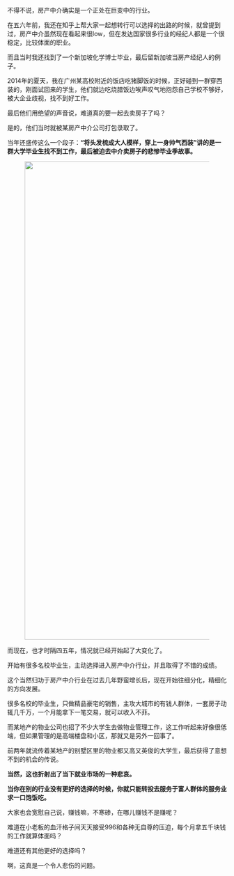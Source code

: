 <p>不得不说，房产中介确实是一个正处在巨变中的行业。</p><p>在五六年前，我还在知乎上帮大家一起想转行可以选择的出路的时候，就曾提到过，房产中介虽然现在看起来很low，但在发达国家很多行业的经纪人都是一个很稳定，比较体面的职业。</p><p>而且当时我还找到了一个新加坡化学博士毕业，最后留新加坡当房产经纪人的例子。</p><p>2014年的夏天，我在广州某高校附近的饭店吃猪脚饭的时候，正好碰到一群穿西装的，刚面试回来的学生，他们就边吃烧腊饭边唉声叹气地抱怨自己学校不够好，被大企业歧视，找不到好工作。</p><p>最后他们用绝望的声音说，难道真的要一起去卖房子了吗？</p><p>是的，他们当时就被某房产中介公司打包录取了。</p><p>当年还盛传这么一个段子：<b>“将头发梳成大人模样，穿上一身帅气西装”讲的是一群大学毕业生找不到工作，最后被迫去中介卖房子的悲惨毕业季故事。</b></p><figure data-size="normal"><img src="https://pic1.zhimg.com/v2-ca77cff29b6d61c525ebfc3ca858d808_b.jpg" data-caption="" data-size="normal" data-rawwidth="1099" data-rawheight="629" class="origin_image zh-lightbox-thumb" width="1099" data-original="https://pic1.zhimg.com/v2-ca77cff29b6d61c525ebfc3ca858d808_r.jpg"/></figure><p>而现在，也才时隔四五年，情况就已经开始起了大变化了。</p><p>开始有很多名校毕业生，主动选择进入房产中介行业，并且取得了不错的成绩。</p><p>这个当然归功于房产中介行业在过去几年野蛮增长后，现在开始往细分化，精细化的方向发展。</p><p>很多名校的毕业生，只做精品豪宅的销售，主攻大城市的有钱人群体，一套房子动辄几千万，一个月能拿下一笔交易，就可以收入不菲。</p><p>而某地产的物业公司也招了不少大学生去做物业管理工作，这工作听起来好像很低端，但如果管理的是高端楼盘和小区，那就又是另外一回事了。</p><p>前两年就流传着某地产的别墅区里的物业都又高又英俊的大学生，最后获得了意想不到的机会的传说。</p><p><b>当然，这也折射出了当下就业市场的一种悲哀。</b></p><p><b>当你在别的行业没有更好的选择的时候，你就只能转投去服务于富人群体的服务业求一口饱饭吃。</b></p><p>大家也会宽慰自己说，赚钱嘛，不寒碜，在哪儿赚钱不是赚呢？</p><p>难道在小老板的血汗格子间天天接受996和各种无自尊的压迫，每个月拿五千块钱的工作就算体面吗？</p><p>难道还有其他更好的选择吗？</p><p>啊，这真是一个令人悲伤的问题。</p><p></p>